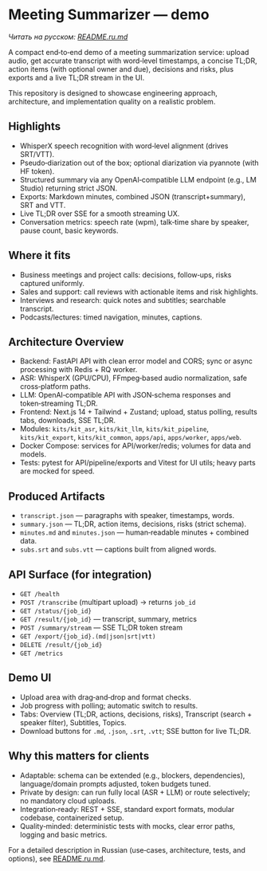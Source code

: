# Meeting Summarizer — demo

_Читать на русском: [README.ru.md](./README.ru.md)_

A compact end‑to‑end demo of a meeting summarization service: upload audio, get accurate transcript with word‑level timestamps, a concise TL;DR, action items (with optional owner and due), decisions and risks, plus exports and a live TL;DR stream in the UI.

This repository is designed to showcase engineering approach, architecture, and implementation quality on a realistic problem.

## Highlights

- WhisperX speech recognition with word‑level alignment (drives SRT/VTT).
- Pseudo‑diarization out of the box; optional diarization via pyannote (with HF token).
- Structured summary via any OpenAI‑compatible LLM endpoint (e.g., LM Studio) returning strict JSON.
- Exports: Markdown minutes, combined JSON (transcript+summary), SRT and VTT.
- Live TL;DR over SSE for a smooth streaming UX.
- Conversation metrics: speech rate (wpm), talk‑time share by speaker, pause count, basic keywords.

## Where it fits

- Business meetings and project calls: decisions, follow‑ups, risks captured uniformly.
- Sales and support: call reviews with actionable items and risk highlights.
- Interviews and research: quick notes and subtitles; searchable transcript.
- Podcasts/lectures: timed navigation, minutes, captions.

## Architecture Overview

- Backend: FastAPI API with clean error model and CORS; sync or async processing with Redis + RQ worker.
- ASR: WhisperX (GPU/CPU), FFmpeg‑based audio normalization, safe cross‑platform paths.
- LLM: OpenAI‑compatible API with JSON‑schema responses and token‑streaming TL;DR.
- Frontend: Next.js 14 + Tailwind + Zustand; upload, status polling, results tabs, downloads, SSE TL;DR.
- Modules: `kits/kit_asr`, `kits/kit_llm`, `kits/kit_pipeline`, `kits/kit_export`, `kits/kit_common`, `apps/api`, `apps/worker`, `apps/web`.
- Docker Compose: services for API/worker/redis; volumes for data and models.
- Tests: pytest for API/pipeline/exports and Vitest for UI utils; heavy parts are mocked for speed.

## Produced Artifacts

- `transcript.json` — paragraphs with speaker, timestamps, words.
- `summary.json` — TL;DR, action items, decisions, risks (strict schema).
- `minutes.md` and `minutes.json` — human‑readable minutes + combined data.
- `subs.srt` and `subs.vtt` — captions built from aligned words.

## API Surface (for integration)

- `GET /health`
- `POST /transcribe` (multipart upload) → returns `job_id`
- `GET /status/{job_id}`
- `GET /result/{job_id}` — transcript, summary, metrics
- `POST /summary/stream` — SSE TL;DR token stream
- `GET /export/{job_id}.(md|json|srt|vtt)`
- `DELETE /result/{job_id}`
- `GET /metrics`

## Demo UI

- Upload area with drag‑and‑drop and format checks.
- Job progress with polling; automatic switch to results.
- Tabs: Overview (TL;DR, actions, decisions, risks), Transcript (search + speaker filter), Subtitles, Topics.
- Download buttons for `.md`, `.json`, `.srt`, `.vtt`; SSE button for live TL;DR.

## Why this matters for clients

- Adaptable: schema can be extended (e.g., blockers, dependencies), language/domain prompts adjusted, token budgets tuned.
- Private by design: can run fully local (ASR + LLM) or route selectively; no mandatory cloud uploads.
- Integration‑ready: REST + SSE, standard export formats, modular codebase, containerized setup.
- Quality‑minded: deterministic tests with mocks, clear error paths, logging and basic metrics.

For a detailed description in Russian (use‑cases, architecture, tests, and options), see [README.ru.md](README.ru.md).
